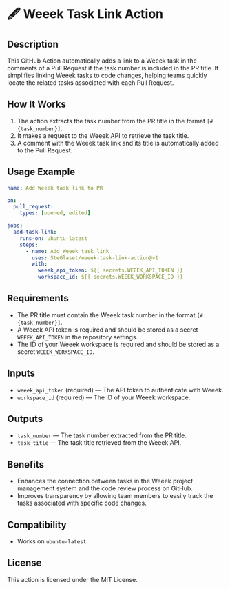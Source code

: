 # 🖋 Weeek Task Link Action

## Description

This GitHub Action automatically adds a link to a Weeek task in the comments of a Pull Request if the task number is included in the PR title. It simplifies linking Weeek tasks to code changes, helping teams quickly locate the related tasks associated with each Pull Request.

## How It Works

1. The action extracts the task number from the PR title in the format `[#{task_number}]`.
2. It makes a request to the Weeek API to retrieve the task title.
3. A comment with the Weeek task link and its title is automatically added to the Pull Request.

## Usage Example

```yaml
name: Add Weeek task link to PR

on:
  pull_request:
    types: [opened, edited]

jobs:
  add-task-link:
    runs-on: ubuntu-latest
    steps:
      - name: Add Weeek task link
        uses: SteGlaset/weeek-task-link-action@v1
        with:
          weeek_api_token: ${{ secrets.WEEEK_API_TOKEN }}
          workspace_id: ${{ secrets.WEEEK_WORKSPACE_ID }}
```

## Requirements

* The PR title must contain the Weeek task number in the format `[#{task_number}]`.
* A Weeek API token is required and should be stored as a secret `WEEEK_API_TOKEN` in the repository settings.
* The ID of your Weeek workspace is required and should be stored as a secret `WEEEK_WORKSPACE_ID`.

## Inputs

* `weeek_api_token` (required) — The API token to authenticate with Weeek.
* `workspace_id` (required) — The ID of your Weeek workspace.

## Outputs

* `task_number` — The task number extracted from the PR title.
* `task_title` — The task title retrieved from the Weeek API.

## Benefits

* Enhances the connection between tasks in the Weeek project management system and the code review process on GitHub.
* Improves transparency by allowing team members to easily track the tasks associated with specific code changes.

## Compatibility

* Works on `ubuntu-latest`.

## License
This action is licensed under the MIT License.

